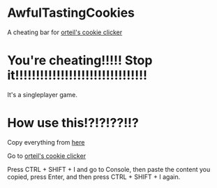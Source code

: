 # AwfulTastingCookies
A cheating bar for [orteil's cookie clicker](https://orteil.dashnet.org/cookieclicker/)
# You're cheating!!!!! Stop it!!!!!!!!!!!!!!!!!!!!!!!!!!!!!!!!
It's a singleplayer game.
# How use this!?!?!??!!?
Copy everything from [here]()

Go to [orteil's cookie clicker](https://orteil.dashnet.org/cookieclicker/)

Press CTRL + SHIFT + I and go to Console, then paste the content you copied, press Enter, and then press CTRL + SHIFT + I again.
